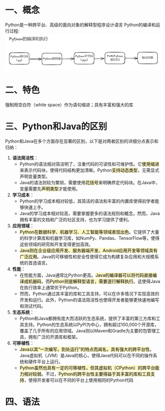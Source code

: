 # 一、概念
Python是一种跨平台、高级的面向对象的解释型程序设计语言
Python的编译和运行过程:
![](https://raw.githubusercontent.com/liuxiaofeii/BC4A0327-E9BF-B504-C6AE-24BEC8348190/main/20240528094915.png)
# 二、特色
强制用空白符（white space）作为语句缩进；具有丰富和强大的库
# 三、Python和Java的区别
Python和Java在多个方面存在显著的区别，以下是对两者区别的详细分点表示和归纳：
1. **语法简洁性**：
    - Python的语法相对简洁明了，注重代码的可读性和可维护性。它<mark style="background: #FFF3A3A6;">使用缩进</mark>来表示代码块，使得代码结构更加清晰。Python<mark style="background: #FFF3A3A6;">支持动态类型</mark>，无需显式声明变量类型。
    - Java的语法则较为繁琐，需要使用<mark style="background: #FFF3A3A6;">花括号</mark>来明确界定代码块。在Java中，变量需要先<mark style="background: #FFF3A3A6;">声明类型</mark>才能使用。
2. **学习成本**：
    - Python的学习成本相对较低，其简洁的语法和丰富的内置库使得初学者能够快速上手。
    - Java的学习成本相对较高，需要掌握更多的语法规则和概念。然而，Java拥有丰富的文档和广泛的社区支持，也为学习提供了便利。
3. **应用领域**：
    - <mark style="background: #FFF3A3A6;">Python在数据科学、机器学习、人工智能等领域表现出色</mark>。它提供了大量的科学计算库和机器学习库，如NumPy、Pandas、TensorFlow等，使得这些领域的研究和开发变得更加高效。
    - <mark style="background: #FFF3A3A6;">Java则在企业级应用开发、服务器端开发、Android应用开发等领域具有广泛应用</mark>。Java的可移植性和安全性使得它成为构建复杂应用和大规模系统的首选语言。
4. **性能**：
    - 在性能方面，Java通常比Python更高。<mark style="background: #FFF3A3A6;">Java的编译器可以将代码直接编译成机器码</mark>，而<mark style="background: #FFF3A3A6;">Python则是解释型语言，需要逐行解释执行</mark>。这使得Java在执行效率上通常优于Python。
    - 然而，Python通过其丰富的库和工具支持，可以在许多情况下实现高效的开发和运行。此外，Python的语法简洁性也使得开发者能够更快速地编写和测试代码。
5. **生态系统**：
    - Python和Java都拥有庞大而活跃的生态系统，提供了丰富的第三方库和工具支持。Python的生态系统以PyPI为中心，拥有超过100,000个开源库，覆盖了几乎所有的应用领域。Java则以Maven和Gradle为主要的包管理工具，拥有广泛的开源库和框架。
6. **可移植性**：
    - <mark style="background: #FFF3A3A6;">Java以其“一次编写，到处运行”的特点而闻名，具有强大的跨平台性</mark>。Java虚拟机（JVM）是Java的核心，使得Java代码可以在不同的操作系统和硬件平台上运行。
    - <mark style="background: #FFF3A3A6;">Python虽然也具有一定的可移植性，但其虚拟机（CPython）的跨平台能力相对较弱</mark>。不过，<mark style="background: #FFF3A3A6;">Python的跨平台性主要得益于其丰富的库和工具支持</mark>，使得开发者可以在不同的平台上使用相同的Python代码
# 四、语法